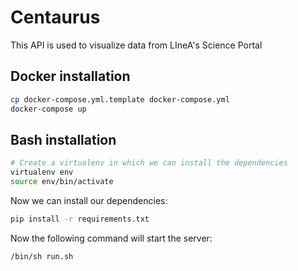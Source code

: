 # Centaurus

This API is used to visualize data from LIneA's Science Portal

## Docker installation

```bash
cp docker-compose.yml.template docker-compose.yml
docker-compose up
```

## Bash installation

```bash
# Create a virtualenv in which we can install the dependencies
virtualenv env
source env/bin/activate
```

Now we can install our dependencies:

```bash
pip install -r requirements.txt
```


Now the following command will start the server:

```bash
/bin/sh run.sh
```
